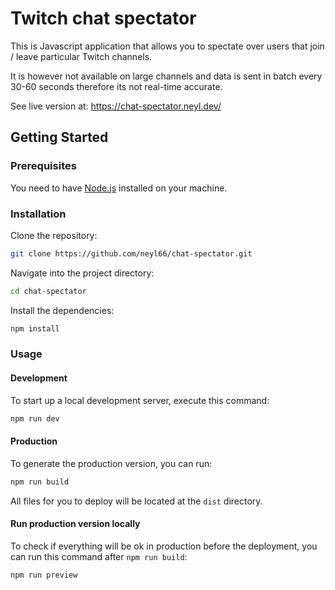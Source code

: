 # Twitch chat spectator

This is Javascript application that allows you to spectate over users that join / leave particular Twitch channels.

It is however not available on large channels and data is sent in batch every 30-60 seconds therefore its not real-time accurate.

See live version at: https://chat-spectator.neyl.dev/

## Getting Started

### Prerequisites
You need to have [Node.js](https://nodejs.org/) installed on your machine.

### Installation

Clone the repository:

```bash
git clone https://github.com/neyl66/chat-spectator.git
```

Navigate into the project directory:

```bash
cd chat-spectator
```

Install the dependencies:

```bash
npm install
```

### Usage

#### Development

To start up a local development server, execute this command:

```bash
npm run dev
```

#### Production

To generate the production version, you can run:

```bash
npm run build
```

All files for you to deploy will be located at the `dist` directory.

#### Run production version locally
To check if everything will be ok in production before the deployment, you can run this command after `npm run build`:

```bash
npm run preview
```